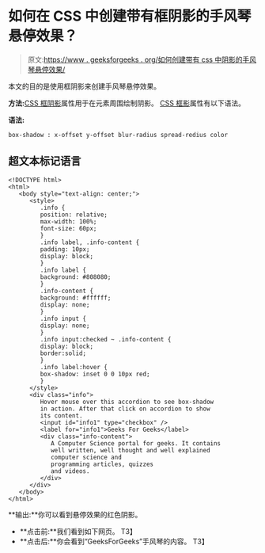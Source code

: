 # 如何在 CSS 中创建带有框阴影的手风琴悬停效果？

> 原文:[https://www . geeksforgeeks . org/如何创建带有 css 中阴影的手风琴悬停效果/](https://www.geeksforgeeks.org/how-to-create-an-accordion-hover-effect-with-box-shadows-in-css/)

本文的目的是使用框阴影来创建手风琴悬停效果。

**方法:**[CSS 框阴影](https://www.geeksforgeeks.org/css-box-shadow-property/)属性用于在元素周围绘制阴影。 [CSS 框影](https://www.geeksforgeeks.org/css-box-shadow-property/)属性有以下语法。

**语法:**

```
box-shadow : x-offset y-offset blur-radius spread-redius color
```

## 超文本标记语言

```
<!DOCTYPE html>
<html>
   <body style="text-align: center;">
      <style>
         .info {
         position: relative;
         max-width: 100%;
         font-size: 60px;
         }
         .info label, .info-content {
         padding: 10px;
         display: block;
         }
         .info label {
         background: #808080;
         }
         .info-content {
         background: #ffffff;
         display: none;
         }
         .info input {
         display: none;
         }
         .info input:checked ~ .info-content {
         display: block;
         border:solid;
         }
         .info label:hover {
         box-shadow: inset 0 0 10px red;            
         }
      </style>
      <div class="info">
         Hover mouse over this accordion to see box-shadow 
         in action. After that click on accordion to show
         its content.
         <input id="info1" type="checkbox" />
         <label for="info1">Geeks For Geeks</label>
         <div class="info-content">
            A Computer Science portal for geeks. It contains 
            well written, well thought and well explained 
            computer science and 
            programming articles, quizzes
            and videos.
         </div>
      </div>
   </body>
</html>
```

**输出:**你可以看到悬停效果的红色阴影。

*   **点击前:**我们看到如下网页。
    T3】
*   **点击后:**你会看到“GeeksForGeeks”手风琴的内容。
    T3】